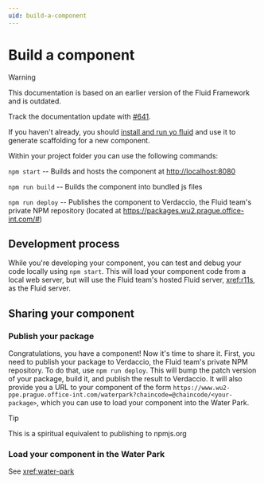```yaml
---
uid: build-a-component
---
```


# Build a component

> [!WARNING]
> This documentation is based on an earlier version of the Fluid Framework and is outdated.
>
> Track the documentation update with [#641](https://github.com/microsoft/FluidFramework/issues/641).

If you haven't already, you should [install and run yo fluid](xref:yo-fluid) and use it to generate scaffolding for a
new component.

Within your project folder you can use the following commands:

`npm start` -- Builds and hosts the component at <http://localhost:8080>

`npm run build` -- Builds the component into bundled js files

`npm run deploy` -- Publishes the component to Verdaccio, the Fluid team's private NPM repository (located at
<https://packages.wu2.prague.office-int.com/#>)


## Development process

While you're developing your component, you can test and debug your code locally using `npm start`. This will load your
component code from a local web server, but will use the Fluid team's hosted Fluid server, <xref:r11s>, as the Fluid server.

## Sharing your component

### Publish your package

Congratulations, you have a component! Now it's time to share it. First, you need to publish your package to Verdaccio,
the Fluid team's private NPM repository. To do that, use `npm run deploy`. This will bump the patch version of your
package, build it, and publish the result to Verdaccio. It will also provide you a URL to your component of the form
`https://www.wu2-ppe.prague.office-int.com/waterpark?chaincode=@chaincode/<your-package>`, which
you can use to load your component into the Water Park.

> [!TIP]
> This is a spiritual equivalent to publishing to npmjs.org

### Load your component in the Water Park

See <xref:water-park>

